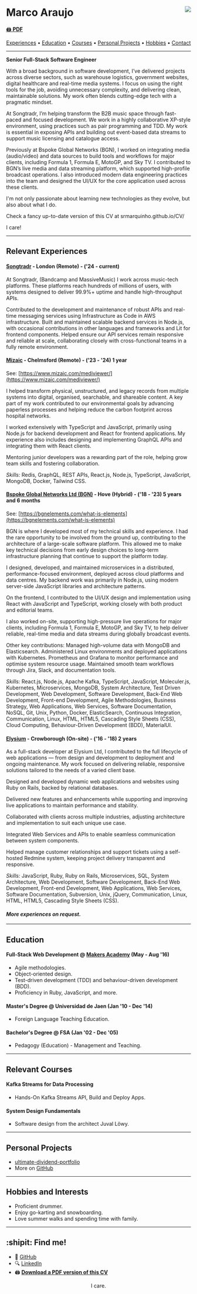 # Marco Araujo <a href="https://www.codewars.com/users/srMarquinho"><img align="right" src="https://www.codewars.com/users/srMarquinho/badges/micro"></a>

[:printer: **PDF**](https://drive.google.com/file/d/1hmXhPcEUtimMKmX9QEwbdaIGsJBd86CP/view?usp=sharing)

<p align="center">
  <a href="#experience">Experiences</a>
  &bull;
  <a href="#education">Education</a>
  &bull;
  <a href="#courses">Courses</a>
  &bull;
  <a href="#projects">Personal Projects</a>
  &bull;
  <a href="#hobbies">Hobbies</a>
  &bull;
  <a href="#contact">Contact</a>
</p>


----

**Senior Full-Stack Software Engineer**

With a broad background in software development, I’ve delivered projects across diverse sectors, such as warehouse logistics, government websites, digital healthcare and real-time media systems. I focus on using the right tools for the job, avoiding unnecessary complexity, and delivering clean, maintainable solutions. My work often blends cutting-edge tech with a pragmatic mindset.

At Songtradr, I’m helping transform the B2B music space through fast-paced and focused development. We work in a highly collaborative XP-style environment, using practices such as pair programming and TDD. My work is essential in exposing APIs and building out event-based data streams to support music licensing and catalogue access.

Previously at Bspoke Global Networks (BGN), I worked on integrating media (audio/video) and data sources to build tools and workflows for major clients, including Formula 1, Formula E, MotoGP, and Sky TV. I contributed to BGN’s live media and data streaming platform, which supported high-profile broadcast operations. I also introduced modern data engineering practices into the team and designed the UI/UX for the core application used across these clients.

I'm not only passionate about learning new technologies as they evolve, but also about what I do.

Check a fancy up-to-date version of this CV at srmarquinho.github.io/CV/

 I care!

----

## <a name="experience"></a>Relevant Experiences

#### [Songtradr](https://www.songtradr.com/) - London (Remote) - ('24 - current)

At Songtradr, (Bandcamp and MassiveMusic) I work across music-tech platforms. These platforms reach hundreds of millions of users, with systems designed to deliver 99.9%+ uptime and handle high-throughput APIs.

Contributed to the development and maintenance of robust APIs and real-time messaging services using Infrastructure as Code in AWS infrastructure. Built and maintained scalable backend services in Node.js, with occasional contributions in other languages and frameworks and Lit for frontend components. Helped ensure our API services remain responsive and reliable at scale, collaborating closely with cross-functional teams in a fully remote environment.

#### [Mizaic](https://www.mizaic.com/) - Chelmsford (Remote) - ('23 - '24) 1 year

See: [https://www.mizaic.com/mediviewer/](https://www.mizaic.com/mediviewer/)

I helped transform physical, unstructured, and legacy records from multiple systems into digital, organised, searchable, and shareable content. A key part of my work contributed to our environmental goals by advancing paperless processes and helping reduce the carbon footprint across hospital networks.

I worked extensively with TypeScript and JavaScript, primarily using Node.js for backend development and React for frontend applications. My experience also includes designing and implementing GraphQL APIs and integrating them with React clients.

Mentoring junior developers was a rewarding part of the role, helping grow team skills and fostering collaboration.

*Skills:* Redis, GraphQL, REST APIs, React.js, Node.js, TypeScript, JavaScript, MongoDB, Docker, Tailwind CSS.

#### [Bspoke Global Networks Ltd (BGN)](http://bgnevents.com/) - Hove (Hybrid) - ('18 - '23) 5 years and 6 months

See: [https://bgnelements.com/what-is-elements](https://bgnelements.com/what-is-elements)

BGN is where I developed most of my technical skills and experience. I had the rare opportunity to be involved from the ground up, contributing to the architecture of a large-scale software platform. This allowed me to make key technical decisions from early design choices to long-term infrastructure planning that continue to support the platform today.

I designed, developed, and maintained microservices in a distributed, performance-focused environment, deployed across cloud platforms and data centres. My backend work was primarily in Node.js, using modern server-side JavaScript libraries and architecture patterns.

On the frontend, I contributed to the UI/UX design and implementation using React with JavaScript and TypeScript, working closely with both product and editorial teams.

I also worked on-site, supporting high-pressure live operations for major clients, including Formula 1, Formula E, MotoGP, and Sky TV, to help deliver reliable, real-time media and data streams during globally broadcast events.

Other key contributions:
Managed high-volume data with MongoDB and Elasticsearch.
Administered Linux environments and deployed applications with Kubernetes.
Prometheus and Grafana to monitor performance and optimise system resource usage.
Maintained smooth team workflows through Jira, Slack, and documentation tools.

*Skills:* React.js, Node.js, Apache Kafka, TypeScript, JavaScript, Moleculer.js, Kubernetes, Microservices, MongoDB, System Architecture, Test Driven Development, Web Development, Software Development, Back-End Web Development, Front-end Development, Agile Methodologies, Business Strategy, Web Applications, Web Services, Software Documentation, NoSQL, Git, Unix, Python, Docker, ElasticSearch, Continuous Integration, Communication, Linux, HTML, HTML5, Cascading Style Sheets (CSS), Cloud Computing, Behaviour-Driven Development (BDD), MaterialUI.

#### [Elysium](https://elysium.uk/) - Crowborough (On-site) - ('16 - '18) 2 years

As a full-stack developer at Elysium Ltd, I contributed to the full lifecycle of web applications — from design and development to deployment and ongoing maintenance. My work focused on delivering reliable, responsive solutions tailored to the needs of a varied client base.

Designed and developed dynamic web applications and websites using Ruby on Rails, backed by relational databases.

Delivered new features and enhancements while supporting and improving live applications to maintain performance and stability.

Collaborated with clients across multiple industries, adjusting architecture and implementation to suit each unique use case.

Integrated Web Services and APIs to enable seamless communication between system components.

Helped manage customer relationships and support tickets using a self-hosted Redmine system, keeping project delivery transparent and responsive.

*Skills:* JavaScript, Ruby, Ruby on Rails, Microservices, SQL, System Architecture, Web Development, Software Development, Back-End Web Development, Front-end Development, Web Applications, Web Services, Software Documentation, Subversion, Unix, jQuery, Communication, Linux, HTML, HTML5, Cascading Style Sheets (CSS).

#### *More experiences on request.*

----

## <a name="education"></a> Education

#### Full-Stack Web Development @ [Makers Academy](http://www.makersacademy.com/curriculum/) (May - Aug '16)

- Agile methodologies.
- Object-oriented design.
- Test-driven development (TDD) and behaviour-driven development (BDD).
- Proficiency in Ruby, JavaScript, and more.

#### Master's Degree @ Universidad de Jaen (Jan '10 - Dec '14)

- Foreign Language Teaching Education.

#### Bachelor's Degree @ FSA (Jan '02 - Dec '05)

- Pedagogy (Education) - Management and Teaching.

----

## <a name="courses"></a>Relevant Courses

#### Kafka Streams for Data Processing

- Hands-On Kafka Streams API, Build and Deploy Apps.

#### System Design Fundamentals

- Software design from the architect Juval Löwy.

----

## <a name="projects"></a>Personal Projects

- [ultimate-dividend-portfolio](https://srmarquinho.github.io/ultimate-dividend-portfolio/)
- More on [GitHub](https://github.com/srMarquinho)

----

## <a name="hobbies"></a>Hobbies and Interests

- Proficient drummer.
- Enjoy go-karting and snowboarding.
- Love summer walks and spending time with family.

----

## <a name="contact"></a>:shipit: Find me!

- :bust_in_silhouette: [GitHub](https://github.com/srMarquinho)
- :mag: [LinkedIn](https://www.linkedin.com/in/srMarquinho)
- :printer: [**Download a PDF version of this CV**](https://drive.google.com/file/d/1hmXhPcEUtimMKmX9QEwbdaIGsJBd86CP/view?usp=sharing)

<p align="center">I care.</p>
